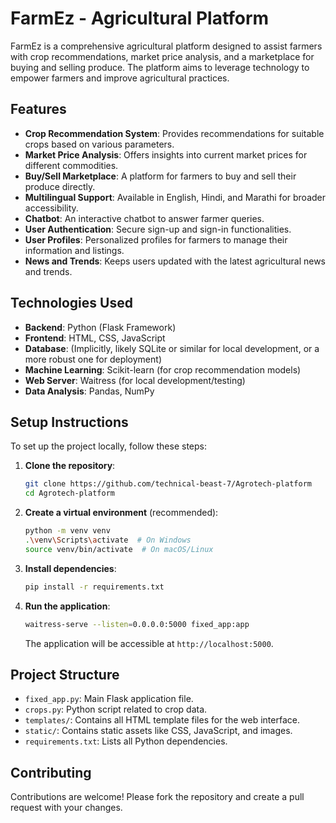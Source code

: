 # FarmEz - Agricultural Platform

FarmEz is a comprehensive agricultural platform designed to assist farmers with crop recommendations, market price analysis, and a marketplace for buying and selling produce. The platform aims to leverage technology to empower farmers and improve agricultural practices.

## Features

*   **Crop Recommendation System**: Provides recommendations for suitable crops based on various parameters.
*   **Market Price Analysis**: Offers insights into current market prices for different commodities.
*   **Buy/Sell Marketplace**: A platform for farmers to buy and sell their produce directly.
*   **Multilingual Support**: Available in English, Hindi, and Marathi for broader accessibility.
*   **Chatbot**: An interactive chatbot to answer farmer queries.
*   **User Authentication**: Secure sign-up and sign-in functionalities.
*   **User Profiles**: Personalized profiles for farmers to manage their information and listings.
*   **News and Trends**: Keeps users updated with the latest agricultural news and trends.

## Technologies Used

*   **Backend**: Python (Flask Framework)
*   **Frontend**: HTML, CSS, JavaScript
*   **Database**: (Implicitly, likely SQLite or similar for local development, or a more robust one for deployment)
*   **Machine Learning**: Scikit-learn (for crop recommendation models)
*   **Web Server**: Waitress (for local development/testing)
*   **Data Analysis**: Pandas, NumPy

## Setup Instructions

To set up the project locally, follow these steps:

1.  **Clone the repository**:

    ```bash
    git clone https://github.com/technical-beast-7/Agrotech-platform
    cd Agrotech-platform
    ```

2.  **Create a virtual environment** (recommended):

    ```bash
    python -m venv venv
    .\venv\Scripts\activate  # On Windows
    source venv/bin/activate  # On macOS/Linux
    ```

3.  **Install dependencies**:

    ```bash
    pip install -r requirements.txt
    ```

4.  **Run the application**:

    ```bash
    waitress-serve --listen=0.0.0.0:5000 fixed_app:app
    ```

    The application will be accessible at `http://localhost:5000`.

## Project Structure

*   `fixed_app.py`: Main Flask application file.
*   `crops.py`: Python script related to crop data.
*   `templates/`: Contains all HTML template files for the web interface.
*   `static/`: Contains static assets like CSS, JavaScript, and images.
*   `requirements.txt`: Lists all Python dependencies.

## Contributing


Contributions are welcome! Please fork the repository and create a pull request with your changes.


